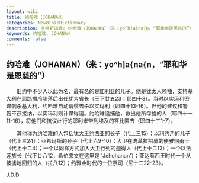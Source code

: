 ```yaml
---
layout: wiki
title: 约哈难（JOHANAN）
categories: NewBibleDictionary
description: 圣经新词典: 约哈难（JOHANAN）（来：yo^h]a{na{n，“耶和华是恩慈的”）
keywords: 约哈难, JOHANAN
comments: false
---
```


## 约哈难（JOHANAN）（来：yo^h]a{na{n，“耶和华是恩慈的”）

　　旧约中不少人以此为名，最有名的是加利亚的儿子。他是犹太人领袖，支持基大利在耶路撒冷陷落后出任犹大省长（王下廿五23；耶四十8）。当时以实玛利密谋刺杀基大利，约哈难自动请缨去杀以实玛利（耶四十13-16）。但他的建议和警告不获接纳，以实玛利则计谋得逞。约哈难追捕他，救出他所俘掳的人（耶四十一11-16），将他们和抗议此行的耶利米带到埃及的答比匿去（耶四十三1-7）。

　　其他称为约哈难的人包括犹大王约西亚的长子（代上三15）；以利约乃的儿子（代上三24）；亚希玛斯的孙子（代上六9-10）；大卫在洗革拉招募的便雅悯勇士（代上十二4）；一个以同样方式加入大卫行列的迦得人（代上十二12）；一个以法莲族长（代下廿八12，希伯来文在这里是 'Jehohanan'）；亚达薛西王时代一个从被掳地回归的人（拉八12）；约雅金时代的一位祭司（尼十二22-23）。

J.D.D.








